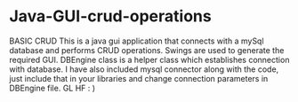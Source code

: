 # Java-GUI-crud-operations
BASIC CRUD  This is a java gui application that connects with a mySql database and performs CRUD operations. Swings are used to generate the required GUI. DBEngine class is a helper class which establishes connection with database. I have also included mysql connector along with the code, just include that in your libraries and change connection parameters in DBEngine file.  GL HF : )
